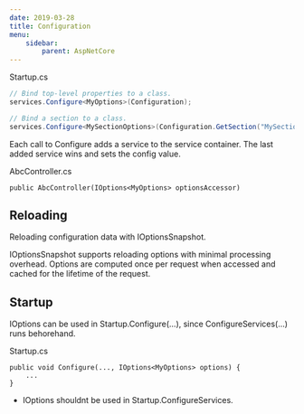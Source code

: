 ```yaml
---
date: 2019-03-28
title: Configuration
menu:
    sidebar:
        parent: AspNetCore
---
```



Startup.cs
```csharp
// Bind top-level properties to a class.
services.Configure<MyOptions>(Configuration);

// Bind a section to a class.
services.Configure<MySectionOptions>(Configuration.GetSection("MySection"));
```

Each call to Configure<MyOptions> adds a service to the service container.
The last added service wins and sets the config value.



AbcController.cs
```
public AbcController(IOptions<MyOptions> optionsAccessor)
```




## Reloading
Reloading configuration data with IOptionsSnapshot.

IOptionsSnapshot supports reloading options with minimal processing overhead. Options are computed once per request when accessed and cached for the lifetime of the request.




## Startup
IOptions can be used in Startup.Configure(...), since ConfigureServices(...) runs behorehand.

Startup.cs
```
public void Configure(..., IOptions<MyOptions> options) {
    ...
}
```


- IOptions shouldnt be used in Startup.ConfigureServices.